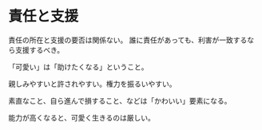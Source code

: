 # 責任と支援

責任の所在と支援の要否は関係ない。
誰に責任があっても、利害が一致するなら支援するべき。

「可愛い」は「助けたくなる」ということ。

親しみやすいと許されやすい。権力を振るいやすい。

素直なこと、自ら進んで損すること、などは「かわいい」要素になる。

能力が高くなると、可愛く生きるのは厳しい。

